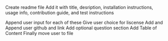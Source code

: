 Create readme file
Add it with title, desription, installation instructions, usage info, contribution guide, and test instructions

Append user input for each of these
Give user choice for liscense
Add and Append user github and link
Add optional question section 
Add Table of Content 
Finally move user to file